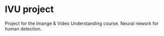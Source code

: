 # IVU project
Project for the Imange & Video Understanding course.
Neural nework for human detection. 
